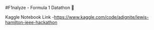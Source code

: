 #F1nalyze - Formula 1 Datathon 🚀


Kaggle Notebook Link -https://www.kaggle.com/code/adignite/lewis-hamilton-ieee-hackathon